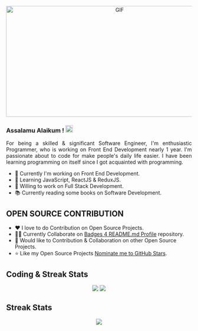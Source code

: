 <p align="center">
    <img alt="GIF" src="https://github.com/mrhrifat/mrhrifat/blob/master/gifs/code.gif?raw=true" width="600" height="300" />
</p>

### Assalamu Alaikum ! <img src="https://user-images.githubusercontent.com/1303154/88677602-1635ba80-d120-11ea-84d8-d263ba5fc3c0.gif" width="20px" alt="Assalamu Alaikum">

<p align="justify">
    For being a skilled & significant Software Engineer, I'm enthusiastic Programmer, who is working on Front End Development nearly 1 year. I'm passionate about to code for make people's daily life easier.
    I have been learning programming on itself since I got acquainted with programming.
</p>

- 💎 Currently I'm working on Front End Development.
- 🌱 Learning JavaScript, ReactJS & ReduxJS.
- 🎯 Willing to work on Full Stack Development.
- 📚 Currently reading some books on Software Development.

## **OPEN SOURCE CONTRIBUTION**
- ❤️ I love to do Contribution on Open Source Projects.
- 👨‍💻 Currently Collaborate on [Badges 4 README.md Profile](https://github.com/alexandresanlim/Badges4-README.md-Profile) repository.
- 🐾 Would like to Contribution & Collaboration on other Open Source Projects.
- ⭐️ Like my Open Source Projects [Nominate me to GitHub Stars](https://stars.github.com/nominate).


## **Coding & Streak Stats**

<p align = "center">
    <img src='https://github-readme-stats.vercel.app/api?username=mrhrifat&count_private=true&include_all_commits=true&show_icons=true&theme=gotham&hide_border=true&line_height=27'/>
    <img src="https://github-readme-stats.vercel.app/api/top-langs/?username=mrhrifat&show_icons=true&hide=php,html,typescript,css,markdown,python&theme=gotham&line_height=27&hide_border=true">
</p>

## **Streak Stats**
<p align = "center">
    <img src="https://github-readme-streak-stats.herokuapp.com/?user=mrhrifat&theme=gotham&hide_border=true">
</p>




















